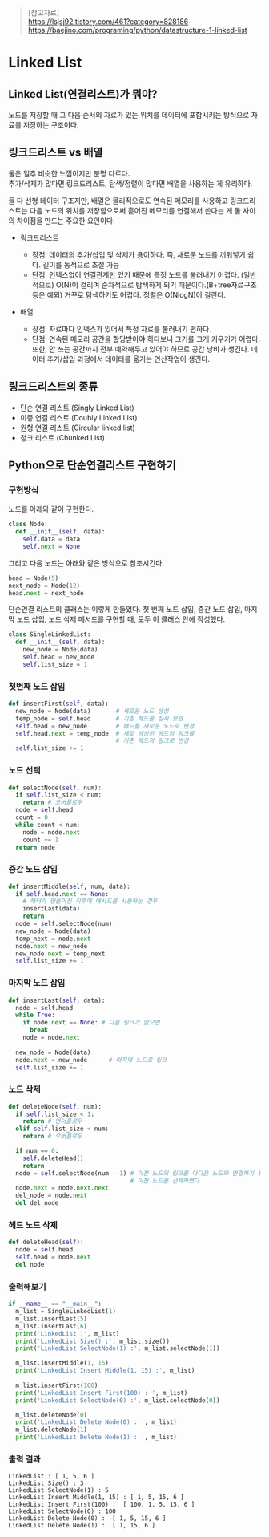 > [참고자료]  
> https://lsjsj92.tistory.com/461?category=828186  
> https://baejino.com/programing/python/datastructure-1-linked-list

# Linked List

## Linked List(연결리스트)가 뭐야?
노드를 저장할 때 그 다음 순서의 자료가 있는 위치를 데이터에 포함시키는 방식으로 자료를 저장하는 구조이다.


## 링크드리스트 vs 배열
둘은 얼추 비슷한 느낌이지만 분명 다르다.  
추가/삭제가 많다면 링크드리스트, 탐색/정렬이 많다면 배열을 사용하는 게 유리하다.  

둘 다 선형 데이터 구조지만, 배열은 물리적으로도 연속된 메모리를 사용하고 링크드리스트는 다음 노드의 위치를 저장함으로써 흩어진 메모리를 연결해서 쓴다는 게 둘 사이의 차이점을 만드는 주요한 요인이다.

- 링크드리스트
  * 장점: 데이터의 추가/삽입 및 삭제가 용이하다. 즉, 새로운 노드를 끼워넣기 쉽다.
  길이를 동적으로 조절 가능
  * 단점: 인덱스없이 연결관계만 있기 때문에 특정 노드를 불러내기 어렵다. (일반적으로) O(N)이 걸리며 순차적으로 탐색하게 되기 때문이다.(B+tree자료구조 등은 예외) 거꾸로 탐색하기도 어렵다. 정렬은 O(NlogN)이 걸린다.

- 배열
  * 장점: 자료마다 인덱스가 있어서 특정 자료를 불러내기 편하다.
  * 단점: 연속된 메모리 공간을 할당받아야 하다보니 크기를 크게 키우기가 어렵다. 또한, 안 쓰는 공간까지 전부 예약해두고 있어야 하므로 공간 낭비가 생긴다. 데이터 추가/삽입 과정에서 데이터를 옮기는 연산작업이 생긴다.

## 링크드리스트의 종류
- 단순 연결 리스트 (Singly Linked List)
- 이중 연결 리스트 (Doubly Linked List)
- 원형 연결 리스트 (Circular linked list)
- 청크 리스트 (Chunked List)

## Python으로 단순연결리스트 구현하기

### 구현방식
노드를 아래와 같이 구현한다.
```python
class Node:
  def __init__(self, data):
    self.data = data
    self.next = None
```

그리고 다음 노드는 아래와 같은 방식으로 참조시킨다.
```python
head = Node(5)
next_node = Node(12)
head.next = next_node
```

단순연결 리스트의 클래스는 이렇게 만들었다. 첫 번째 노드 삽입, 중간 노드 삽입, 마지막 노드 삽입, 노드 삭제 메서드를 구현할 때, 모두 이 클래스 안에 작성했다.
```python
class SingleLinkedList:
  def __init__(self, data):
    new_node = Node(data)
    self.head = new_node
    self.list_size = 1
```

### 첫번째 노드 삽입
```python
def insertFirst(self, data):
  new_node = Node(data)       # 새로운 노드 생성
  temp_node = self.head       # 기존 헤드를 잠시 보관
  self.head = new_node        # 헤드를 새로운 노드로 변경
  self.head.next = temp_node  # 새로 생성된 헤드의 링크를
                              # 기존 헤드의 링크로 변경
  self.list_size += 1
```

### 노드 선택
```python
def selectNode(self, num):
  if self.list_size < num:
    return # 오버플로우
  node = self.head
  count = 0
  while count < num:
    node = node.next
    count += 1
  return node
```

### 중간 노드 삽입
```python
def insertMiddle(self, num, data):
  if self.head.next == None:
    # 헤더가 만들어진 직후에 메서드를 사용하는 경우
    insertLast(data)
    return
  node = self.selectNode(num)
  new_node = Node(data)
  temp_next = node.next
  node.next = new_node
  new_node.next = temp_next
  self.list_size += 1
```

### 마지막 노드 삽입
```python
def insertLast(self, data):
  node = self.head
  while True:
    if node.next == None: # 다음 링크가 없으면
      break
    node = node.next
  
  new_node = Node(data)
  node.next = new_node      # 마지막 노드로 링크
  self.list_size += 1
```

### 노드 삭제
```python
def deleteNode(self, num):
  if self.list_size < 1:
    return # 언더플로우
  elif self.list_size < num:
    return # 오버플로우

  if num == 0:
    self.deleteHead()
    return
  node = self.selectNode(num - 1) # 이전 노드의 링크를 다다음 노드와 연결하기 위해
                                  # 이전 노드를 선택하였다
  node.next = node.next.next
  del_node = node.next
  del del_node
```

### 헤드 노드 삭제
```python
def deleteHead(self):
  node = self.head
  self.head = node.next
  del node
```

### 출력해보기
```python
if __name__ == "__main__":
  m_list = SingleLinkedList(1)
  m_list.insertLast(5)
  m_list.insertLast(6)
  print('LinkedList :', m_list)
  print('LinkedList Size() :', m_list.size())
  print('LinkedList SelectNode(1) :', m_list.selectNode(1))

  m_list.insertMiddle(1, 15)
  print('LinkedList Insert Middle(1, 15) :', m_list)
  
  m_list.insertFirst(100)
  print('LinkedList Insert First(100) : ', m_list)
  print('LinkedList SelectNode(0) :', m_list.selectNode(0))

  m_list.deleteNode(0)
  print('LinkedList Delete Node(0) : ', m_list)
  m_list.deleteNode(1)
  print('LinkedList Delete Node(1) : ', m_list)
```

### 출력 결과
```
LinkedList : [ 1, 5, 6 ]
LinkedList Size() : 3
LinkedList SelectNode(1) : 5
LinkedList Insert Middle(1, 15) : [ 1, 5, 15, 6 ]
LinkedList Insert First(100) :  [ 100, 1, 5, 15, 6 ]
LinkedList SelectNode(0) : 100
LinkedList Delete Node(0) :  [ 1, 5, 15, 6 ]
LinkedList Delete Node(1) :  [ 1, 15, 6 ]
```